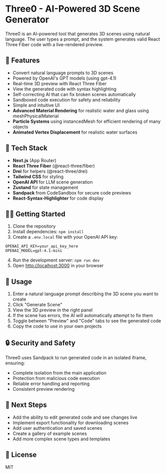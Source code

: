 <!-- -->

# Three0 - AI-Powered 3D Scene Generator

Three0 is an AI-powered tool that generates 3D scenes using natural language. The user types a prompt, and the system generates valid React Three Fiber code with a live-rendered preview.

## 🚀 Features

- Convert natural language prompts to 3D scenes
- Powered by OpenAI's GPT models (using gpt-4.1)
- Real-time 3D preview with React Three Fiber
- View the generated code with syntax highlighting
- Self-correcting AI that can fix broken scenes automatically
- Sandboxed code execution for safety and reliability
- Simple and intuitive UI
- **Advanced Material Rendering** for realistic water and glass using meshPhysicalMaterial
- **Particle Systems** using instancedMesh for efficient rendering of many objects
- **Animated Vertex Displacement** for realistic water surfaces

## 🔧 Tech Stack

- **Next.js** (App Router)
- **React Three Fiber** (@react-three/fiber)
- **Drei** for helpers (@react-three/drei)
- **Tailwind CSS** for styling
- **OpenAI API** for LLM scene generation
- **Zustand** for state management
- **Sandpack** from CodeSandbox for secure code previews
- **React-Syntax-Highlighter** for code display

## 🏃‍♀️ Getting Started

1. Clone the repository
2. Install dependencies: `npm install`
3. Create a `.env.local` file with your OpenAI API key:
```
OPENAI_API_KEY=your_api_key_here
OPENAI_MODEL=gpt-4.1-mini
```
4. Run the development server: `npm run dev`
5. Open [http://localhost:3000](http://localhost:3000) in your browser

## 📝 Usage

1. Enter a natural language prompt describing the 3D scene you want to create
2. Click "Generate Scene"
3. View the 3D preview in the right panel
4. If the scene has errors, the AI will automatically attempt to fix them
5. Toggle between "Preview" and "Code" tabs to see the generated code
6. Copy the code to use in your own projects

## 🔒 Security and Safety

Three0 uses Sandpack to run generated code in an isolated iframe, ensuring:
- Complete isolation from the main application
- Protection from malicious code execution
- Reliable error handling and reporting
- Consistent preview rendering

## 🔨 Next Steps

- Add the ability to edit generated code and see changes live
- Implement export functionality for downloading scenes
- Add user authentication and saved scenes
- Create a gallery of example scenes
- Add more complex scene types and templates

## 📄 License

MIT
